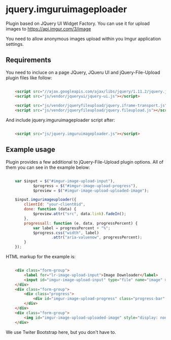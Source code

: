 # jquery.imguruimageploader

Plugin based on JQuery UI Widget Factory. You can use it for upload images to https://api.imgur.com/3/image

You need to allow anonymous images upload within you Imgur application settings.

Requirements
--------------

You need to incluce on a page JQuery, JQueru UI and jQuery-File-Upload plugin files like follow:

```html

    <script src="//ajax.googleapis.com/ajax/libs/jquery/1.11.2/jquery.js"></script>
    <script src="js/vendor/jqueryui/jquery-ui.js"></script>
        
    <script src="js/vendor/jqueryfileupload/jquery.iframe-transport.js"></script>
    <script src="js/vendor/jqueryfileupload/jquery.fileupload.js"></script>

```

And include jquery.imguruimageploader script after:

```html

    <script src="js/jquery.imguruimageploader.js"></script>

```


Example usage
--------------

Plugin provides a few additional to jQuery-File-Upload plugin options. All of them you can see in the example below:

```js

    var $input = $("#imgur-image-upload-input"),
            $progress = $("#imgur-image-upload-progress"),
            $preview = $("#imgur-image-upload-uploaded-image");

    $input.imgurimageuploader({
        clientId: "your-client0id",
        done: function (data) {
            $preview.attr("src", data.link).fadeIn();
        },
        progressall: function (e, data, progressPercent) {
            var label = progressPercent + "%";
            $progress.css("width", label)
                    .attr("aria-valuenow", progressPercent);
        }
    });

```

HTML markup for the example is:

```html

    <div class="form-group">
        <label for="lr-image-upload-input">Image Downloader</label>                
        <input id="imgur-image-upload-input" type="file" name="image" >                
    </div>
    <div class="form-group">                
        <div class="progress">
            <div id="imgur-image-upload-progress" class="progress-bar" role="progressbar" aria-valuenow="0" aria-valuemin="0" aria-valuemax="100" style="width: 0%;"></div>
        </div>
    </div>
    <div class="form-group">
        <img id="imgur-image-upload-uploaded-image" style="display: none; max-height: 100px" class="img-responsive img-thumbnail center-block"/>
    </div>    

```

We use Twiter Bootstrap here, but you don't have to.